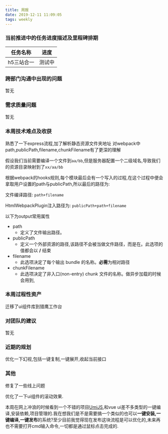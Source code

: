 ```yaml
---
title: 周报
date: 2019-12-11 11:09:05
tags: weekly
---
```


### 当前推进中的任务进度描述及里程碑排期

任务名称 | 进度
--- | ---
h5三站合一 | 测试中


### 跨部门沟通中出现的问题

暂无

### 需求质量问题

暂无

### 本周技术难点及收获

熟悉了一下express流程,加了解析静态资源文件夹地址
对webpack中path,publicPath,filename,chunkFilename有了更深的理解

假设我们当前需要编译一个文件到`aa/bb`,但是服务器配置一个二级域名,导致我们的资源目录映射到了`xx/aa/bb`

根据webpack的hooks规则,每个模块最后会有一个写入的过程,在这个过程中便会拿取用户设置的path与publicPath,所以最后的路径为:

文件编译路径: `path+filename`

HtmlWebpackPlugin注入路径为: `publicPath+path+filename`

以下为output常用属性

- path 
    - 定义了文件输出路径。
- publicPath
    - 定义一个外部资源的路径,该路径不会被当做文件路径，而是在。此选项的值都会以 **/** 结束
- filename
    - 此选项决定了每个输出 bundle 的名称。**必需**为相对路径
- chunkFilename
    - 此选项决定了非入口(non-entry) chunk 文件的名称。做异步加载的时候会用到,

### 本周过程性资产

迁移了ui组件库到猎鹰工作台

### 对团队的建议

暂无

### 近期的规划

优化一下幻视,包括一键复制,一键展开,收起当前接口

### 其他

修复了一些线上问题

优化了一下ui组件的滚动效果.

本周在网上冲浪的时候看到一个不错的项目[UmiJS](https://umijs.org/zh/guide/),和vue ui差不多类型的一键编译,安装依赖,项目管理的.我在想我们是不是需要搞一个类似的也可以**一键安装,一键编译,一键发布**的系统?至少目前我觉得现在发布这块流程是可以优化的,未来再也不需要打开cmd输入命令,一切都是通过鼠标点击完成的.